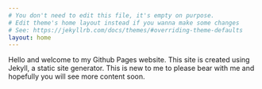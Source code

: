 ```yaml
---
# You don't need to edit this file, it's empty on purpose.
# Edit theme's home layout instead if you wanna make some changes
# See: https://jekyllrb.com/docs/themes/#overriding-theme-defaults
layout: home
---
```

Hello and welcome to my Github Pages website.
This site is created using Jekyll, a static site generator.
This is new to me to please bear with me and hopefully you will see more content soon.
